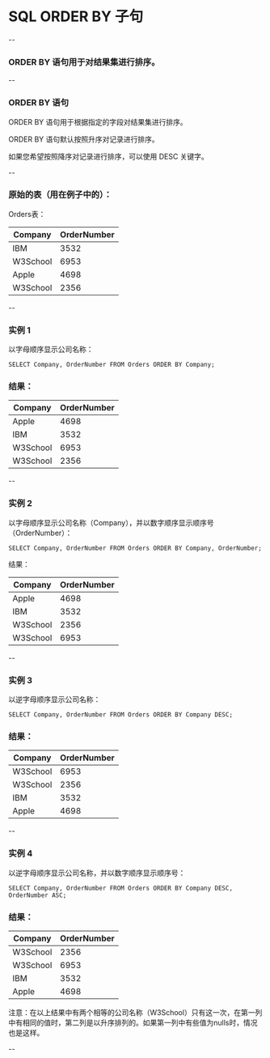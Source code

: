 # SQL ORDER BY 子句

--

### ORDER BY 语句用于对结果集进行排序。

--

### ORDER BY 语句

ORDER BY 语句用于根据指定的字段对结果集进行排序。

ORDER BY 语句默认按照升序对记录进行排序。

如果您希望按照降序对记录进行排序，可以使用 DESC 关键字。

--

### 原始的表（用在例子中的）：

Orders表：

Company    | OrderNumber
-----------|------------
IBM        | 3532
W3School   | 6953
Apple      | 4698
W3School   | 2356

--

### 实例 1

以字母顺序显示公司名称：

```
SELECT Company, OrderNumber FROM Orders ORDER BY Company;
```

### 结果：

Company   | OrderNumber 
----------|------------
Apple     | 4698
IBM       | 3532
W3School  | 6953
W3School  | 2356

--

### 实例 2

以字母顺序显示公司名称（Company），并以数字顺序显示顺序号（OrderNumber）：

```
SELECT Company, OrderNumber FROM Orders ORDER BY Company, OrderNumber;
```

结果：

Company   | OrderNumber
----------|------------
Apple     | 4698
IBM       | 3532
W3School  | 2356
W3School  | 6953

--

### 实例 3

以逆字母顺序显示公司名称：

```
SELECT Company, OrderNumber FROM Orders ORDER BY Company DESC;
```

### 结果：

Company   | OrderNumber
----------|------------
W3School  | 6953
W3School  | 2356
IBM       | 3532
Apple     | 4698

--

### 实例 4

以逆字母顺序显示公司名称，并以数字顺序显示顺序号：

```
SELECT Company, OrderNumber FROM Orders ORDER BY Company DESC, OrderNumber ASC;
```

### 结果：

Company   | OrderNumber
----------|------------
W3School  | 2356
W3School  | 6953
IBM       | 3532
Apple     | 4698

注意：在以上结果中有两个相等的公司名称（W3School）只有这一次，在第一列中有相同的值时，第二列是以升序排列的。如果第一列中有些值为nulls时，情况也是这样。

--
